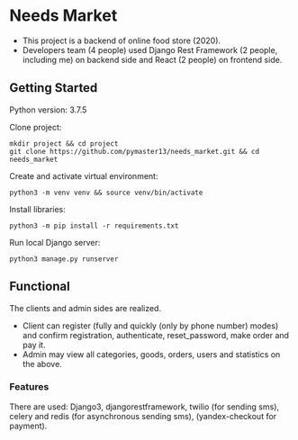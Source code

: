 # Needs Market

* This project is a backend of online food store (2020). 
* Developers team (4 people) used Django Rest Framework (2 people, including me) on backend side and React (2 people) on frontend side.

## Getting Started
Python version: 3.7.5

Clone project:
```
mkdir project && cd project
git clone https://github.com/pymaster13/needs_market.git && cd needs_market
```

Create and activate virtual environment:
```
python3 -m venv venv && source venv/bin/activate
```

Install libraries:
```
python3 -m pip install -r requirements.txt
```

Run local Django server:
```
python3 manage.py runserver
```

## Functional

The clients and admin sides are realized.
* Client can register (fully and quickly (only by phone number) modes) and confirm registration, authenticate, reset_password, make order and pay it.
* Admin may view all categories, goods, orders, users and statistics on the above.

### Features

There are used: Django3, djangorestframework, twilio (for sending sms), celery and redis (for asynchronous sending sms), (yandex-checkout for payment). 
